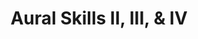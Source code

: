 ---
title: Aural Skills II, III, & IV
summary: Second through fourth semesters of a four-semester aural skills survey for music majors
date: ''
type: docs
math: false
tags:
  - Undergraduate Course
image: ''
---